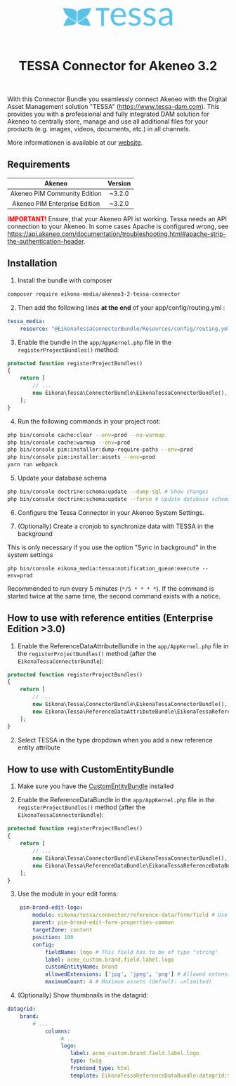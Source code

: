 <p align="center">
  <a href="https://www.tessa-dam.com/" target="_blank" rel="noopener noreferrer">
    <img src="tessa-logo.svg" width=250 alt="TESSA Logo"/>
  </a>
</p>

<p>&nbsp;</p>

<h1 align="center">
  TESSA Connector for Akeneo 3.2
</h1>

<p>&nbsp;</p>

With this Connector Bundle you seamlessly connect Akeneo with the Digital Asset Management solution "TESSA" (https://www.tessa-dam.com).
This provides you with a professional and fully integrated DAM solution for Akeneo to centrally store,
manage and use all additional files for your products (e.g. images, videos, documents, etc.) in all channels.

More informationen is available at our [website](https://www.tessa-dam.com/). 

## Requirements

| Akeneo                        | Version |
|:-----------------------------:|:-------:|
| Akeneo PIM Community Edition  | ~3.2.0  |
| Akeneo PIM Enterprise Edition | ~3.2.0  |

<span style="color:red">__IMPORTANT!__</span> Ensure, that your Akeneo API ist working. Tessa needs an API connection to your Akeneo.
In some cases Apache is configured wrong, see https://api.akeneo.com/documentation/troubleshooting.html#apache-strip-the-authentication-header.

## Installation

1) Install the bundle with composer
```bash
composer require eikona-media/akeneo3-2-tessa-connector
```

2) Then add the following lines **at the end** of your app/config/routing.yml :
```yaml
tessa_media:
    resource: "@EikonaTessaConnectorBundle/Resources/config/routing.yml"
```

3) Enable the bundle in the `app/AppKernel.php` file in the `registerProjectBundles()` method:
```php
protected function registerProjectBundles()
{
    return [
        // ...
        new Eikona\Tessa\ConnectorBundle\EikonaTessaConnectorBundle(),
    ];
}

```

4) Run the following commands in your project root:
```bash
php bin/console cache:clear --env=prod --no-warmup
php bin/console cache:warmup --env=prod
php bin/console pim:installer:dump-require-paths --env=prod
php bin/console pim:installer:assets --env=prod
yarn run webpack
```

5) Update your database schema

```bash
php bin/console doctrine:schema:update --dump-sql # Show changes
php bin/console doctrine:schema:update --force # Update database schema
```

6) Configure the Tessa Connector in your Akeneo System Settings.

7) (Optionally) Create a cronjob to synchronize data with TESSA in the background

This is only necessary if you use the option "Sync in background" in the system settings

```
php bin/console eikona_media:tessa:notification_queue:execute --env=prod
```

Recommended to run every 5 minutes (`*/5 * * * *`). If the command is started twice at the same time, the second command exists with a notice.


## How to use with reference entities (Enterprise Edition >3.0)

1) Enable the ReferenceDataAttributeBundle in the `app/AppKernel.php` file in the `registerProjectBundles()` method (after the `EikonaTessaConnectorBundle`):
```php
protected function registerProjectBundles()
{
    return [
        // ...
        new Eikona\Tessa\ConnectorBundle\EikonaTessaConnectorBundle(), // Already registered
        new Eikona\Tessa\ReferenceDataAttributeBundle\EikonaTessaReferenceDataAttributeBundle(), // New
    ];
}
```

2) Select TESSA in the type dropdown when you add a new reference entity attribute

## How to use with CustomEntityBundle

1) Make sure you have the [CustomEntityBundle](https://github.com/akeneo-labs/CustomEntityBundle) installed

2) Enable the ReferenceDataBundle in the `app/AppKernel.php` file in the `registerProjectBundles()` method (after the `EikonaTessaConnectorBundle`):
```php
protected function registerProjectBundles()
{
    return [
        // ...
        new Eikona\Tessa\ConnectorBundle\EikonaTessaConnectorBundle(), // Already registered
        new Eikona\Tessa\ReferenceDataBundle\EikonaTessaReferenceDataBundle(), // New
    ];
}
```

3) Use the module in your edit forms:
```yaml
    pim-brand-edit-logo:
        module: eikona/tessa/connector/reference-data/form/field # Use this module
        parent: pim-brand-edit-form-properties-common
        targetZone: content
        position: 100
        config:
            fieldName: logo # This field has to be of type "string"
            label: acme_custom.brand.field.label.logo
            customEntityName: brand
            allowedExtensions: ['jpg', 'jpeg', 'png'] # Allowed extensions (default: no restriction)
            maximumCount: 4 # Maximum assets (default: unlimited)
```

4) (Optionally) Show thumbnails in the datagrid:

```yml
datagrid:
    brand:
        # ...
            columns:
                 # ...
                 logo:
                    label: acme_custom.brand.field.label.logo
                    type: twig
                    frontend_type: html
                    template: EikonaTessaReferenceDataBundle:datagrid:thumbnail.html.twig
```
